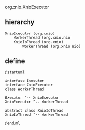 org.xnio.XnioExecutor

## hierarchy
```
XnioExecutor (org.xnio)
    WorkerThread (org.xnio.nio)
    XnioIoThread (org.xnio)
        WorkerThread (org.xnio.nio)
```

## define
```plantuml
@startuml

interface Executor
interface XnioExecutor
class WorkerThread

Executor ^-- XnioExecutor
XnioExecutor ^.. WorkerThread

abstract class XnioIoThread
XnioIoThread ^-- WorkerThread

@enduml
```